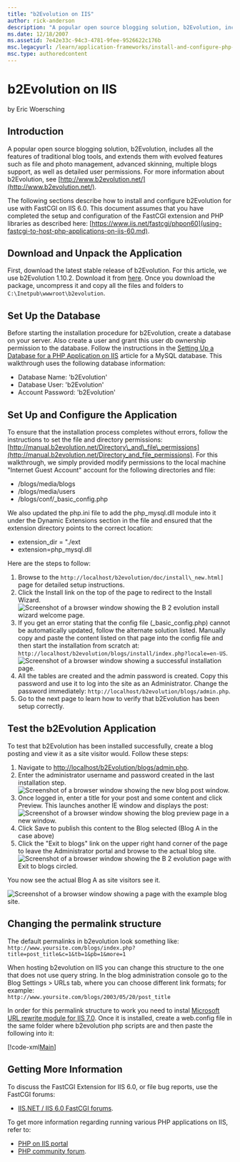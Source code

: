 ```yaml
---
title: "b2Evolution on IIS"
author: rick-anderson
description: "A popular open source blogging solution, b2Evolution, includes all the features of traditional blog tools, and extends them with evolved features such as fil..."
ms.date: 12/18/2007
ms.assetid: 7e42e33c-94c3-4781-9fee-9526622c176b
msc.legacyurl: /learn/application-frameworks/install-and-configure-php-applications-on-iis/b2evolution-on-iis
msc.type: authoredcontent
---
```

# b2Evolution on IIS

by Eric Woersching

## Introduction

A popular open source blogging solution, b2Evolution, includes all the features of traditional blog tools, and extends them with evolved features such as file and photo management, advanced skinning, multiple blogs support, as well as detailed user permissions. For more information about b2Evolution, see [http://www.b2evolution.net/](http://www.b2evolution.net/).

The following sections describe how to install and configure b2Evolution for use with FastCGI on IIS 6.0. This document assumes that you have completed the setup and configuration of the FastCGI extension and PHP libraries as described here: [https://www.iis.net/fastcgi/phpon60](using-fastcgi-to-host-php-applications-on-iis-60.md).

## Download and Unpack the Application

First, download the latest stable release of b2Evolution. For this article, we use b2Evolution 1.10.2. Download it from [here](http://b2evolution.net/downloads/index.html). Once you download the package, uncompress it and copy all the files and folders to `C:\Inetpub\wwwroot\b2evolution`.

## Set Up the Database

Before starting the installation procedure for b2Evolution, create a database on your server. Also create a user and grant this user db ownership permission to the database. Follow the instructions in the [Setting Up a Database for a PHP Application on IIS](../install-and-configure-php-on-iis/setting-up-a-database-for-a-php-application-on-iis.md) article for a MySQL database. This walkthrough uses the following database information:

- Database Name: 'b2Evolution'
- Database User: 'b2Evolution'
- Account Password: 'b2Evolution'

## Set Up and Configure the Application

To ensure that the installation process completes without errors, follow the instructions to set the file and directory permissions: [http://manual.b2evolution.net/Directory\_and\_file\_permissions](http://manual.b2evolution.net/Directory_and_file_permissions). For this walkthrough, we simply provided modify permissions to the local machine "Internet Guest Account" account for the following directories and file:

- /blogs/media/blogs
- /blogs/media/users
- /blogs/conf/\_basic\_config.php

We also updated the php.ini file to add the php\_mysql.dll module into it under the Dynamic Extensions section in the file and ensured that the extension directory points to the correct location:

- extension\_dir = "./ext
- extension=php\_mysql.dll

Here are the steps to follow:

1. Browse to the `http://localhost/b2evolution/doc/install\_new.html]` page for detailed setup instructions.
2. Click the Install link on the top of the page to redirect to the Install Wizard.  
    ![Screenshot of a browser window showing the B 2 evolution install wizard welcome page.](b2evolution-on-iis/_static/image1.png)
3. If you get an error stating that the config file (\_basic\_config.php) cannot be automatically updated, follow the alternate solution listed. Manually copy and paste the content listed on that page into the config file and then start the installation from scratch at: `http://localhost/b2evolution/blogs/install/index.php?locale=en-US`.  
    ![Screenshot of a browser window showing a successful installation page.](b2evolution-on-iis/_static/image3.png)
4. All the tables are created and the admin password is created. Copy this password and use it to log into the site as an Administrator. Change the password immediately: `http://localhost/b2evolution/blogs/admin.php`.
5. Go to the next page to learn how to verify that b2Evolution has been setup correctly.

## Test the b2Evolution Application

To test that b2Evolution has been installed successfully, create a blog posting and view it as a site visitor would. Follow these steps:

1. Navigate to [http://localhost/b2Evolution/blogs/admin.php](http://localhost/b2Evolution/blogs/admin.php).
2. Enter the administrator username and password created in the last installation step.  
    ![Screenshot of a browser window showing the new blog post window.](b2evolution-on-iis/_static/image5.png)
3. Once logged in, enter a title for your post and some content and click Preview. This launches another IE window and displays the post:  
    ![Screenshot of a browser window showing the blog preview page in a new window.](b2evolution-on-iis/_static/image7.png)
4. Click Save to publish this content to the Blog selected (Blog A in the case above)
5. Click the "Exit to blogs" link on the upper right hand corner of the page to leave the Administrator portal and browse to the actual blog site.  
    ![Screenshot of a browser window showing the B 2 evolution page with Exit to blogs circled.](b2evolution-on-iis/_static/image9.png)

You now see the actual Blog A as site visitors see it.

![Screenshot of a browser window showing a page with the example blog site.](b2evolution-on-iis/_static/image11.png)

## Changing the permalink structure

The default permalinks in b2evolution look something like:  
`http://www.yoursite.com/blogs/index.php?title=post_title&c=1&tb=1&pb=1&more=1`

When hosting b2evolution on IIS you can change this structure to the one that does not use query string. In the blog administration console go to the Blog Settings &gt; URLs tab, where you can choose different link formats; for example:  
`http://www.yoursite.com/blogs/2003/05/20/post_title`

In order for this permalink structure to work you need to instal [Microsoft URL rewrite module for IIS 7.0](https://www.iis.net/downloads/microsoft/url-rewrite "URL rewrite module"). Once it is installed, create a web.config file in the same folder where b2evolution php scripts are and then paste the following into it:

[!code-xml[Main](b2evolution-on-iis/samples/sample1.xml)]

## Getting More Information

To discuss the FastCGI Extension for IIS 6.0, or file bug reports, use the FastCGI forums:

- [IIS.NET / IIS 6.0 FastCGI forums](https://forums.iis.net/1103.aspx).

To get more information regarding running various PHP applications on IIS, refer to:

- [PHP on IIS portal](https://php.iis.net/)
- [PHP community forum](https://forums.iis.net/1102.aspx).
